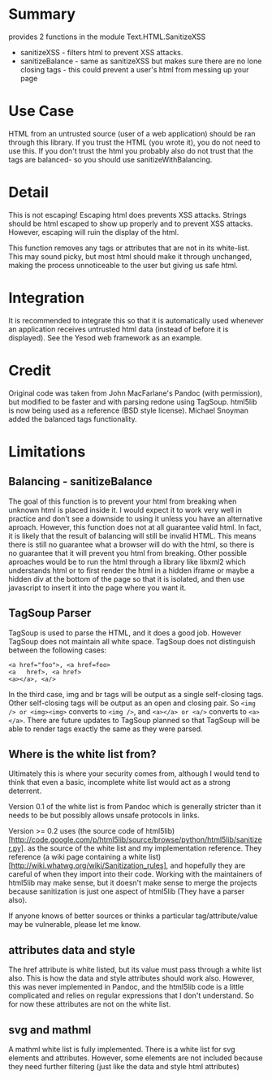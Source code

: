 Summary
=======
provides 2 functions in the module Text.HTML.SanitizeXSS
* sanitizeXSS - filters html to prevent XSS attacks.
* sanitizeBalance - same as sanitizeXSS but makes sure there are no lone closing tags - this could prevent a user's html from messing up your page

Use Case
========
HTML from an untrusted source (user of a web application) should be ran through this library.
If you trust the HTML (you wrote it), you do not need to use this.
If you don't trust the html you probably also do not trust that the tags are balanced- so you should use sanitizeWithBalancing.

Detail
========
This is not escaping! Escaping html does prevents XSS attacks. Strings should be html escaped to show up properly and to prevent XSS attacks. However, escaping will ruin the display of the html.

This function removes any tags or attributes that are not in its white-list. This may sound picky, but most html should make it through unchanged, making the process unnoticeable to the user but giving us safe html. 

Integration
===========
It is recommended to integrate this so that it is automatically used whenever an application receives untrusted html data (instead of before it is displayed). See the Yesod web framework as an example.

Credit
===========
Original code was taken from John MacFarlane's Pandoc (with permission), but modified to be faster and with parsing redone using TagSoup. html5lib is now being used as a reference (BSD style license).
Michael Snoyman added the balanced tags functionality.


Limitations
===========

Balancing - sanitizeBalance
---------------------------------
The goal of this function is to prevent your html from breaking when unknown html is placed inside it. I would expect it to work very well in practice and don't see a downside to using it unless you have an alternative aproach. However, this function does not at all guarantee valid html. In fact, it is likely that the result of balancing will still be invalid HTML. This means there is still no guarantee what a browser will do with the html, so there is no guarantee that it will prevent you html from breaking. Other possible aproaches would be to run the html through a library like libxml2 which understands html or to first render the html in a hidden iframe or maybe a hidden div at the bottom of the page so that it is isolated, and then use javascript to insert it into the page where you want it.

TagSoup Parser
--------------
TagSoup is used to parse the HTML, and it does a good job. However TagSoup does not maintain all white space. TagSoup does not distinguish between the following cases:

    <a href="foo">, <a href=foo>
    <a   href>, <a href>
    <a></a>, <a/>

In the third case, img and br tags will be output as a single self-closing tags. Other self-closing tags will be output as an open and closing pair. So `<img /> or <img><img>` converts to `<img />`, and `<a></a> or <a/>` converts to `<a></a>`.  There are future updates to TagSoup planned so that TagSoup will be able to render tags exactly the same as they were parsed.

Where is the white list from?
-----------------------------
Ultimately this is where your security comes from, although I would tend to think that even a basic, incomplete white list would act as a strong deterrent.

Version 0.1 of the white list is from Pandoc which is generally stricter than it needs to be but possibly allows unsafe protocols in links.

Version >= 0.2 uses (the source code of html5lib)[http://code.google.com/p/html5lib/source/browse/python/html5lib/sanitizer.py]. as the source of the white list and my implementation reference. They reference (a wiki page containing a white list)[http://wiki.whatwg.org/wiki/Sanitization_rules], and hopefully they are careful of when they import into their code. Working with the maintainers of html5lib may make sense, but it doesn't make sense to merge the projects because sanitization is just one aspect of html5lib (They have a parser also).

If anyone knows of better sources or thinks a particular tag/attribute/value may be vulnerable, please let me know.

attributes data and style
-------------------------
The href attribute is white listed, but its value must pass through a white list also. This is how the data and style attributes should work also. However, this was never implemented in Pandoc, and the html5lib code is a little complicated and relies on regular expressions that I don't understand. So for now these attributes are not on the white list.

svg and mathml
--------------
A mathml white list is fully implemented.
There is a white list for svg elements and attributes. However, some elements are not included because they need further filtering (just like the data and style html attributes)
